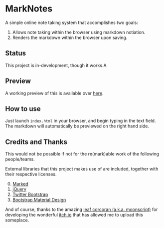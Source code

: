 # MarkNotes

A simple online note taking system that accomplishes two goals:

1. Allows note taking within the browser using markdown notiation.
2. Renders the markdown within the browser upon saving.

## Status

This project is in-development, though it works.A

## Preview
A working preview of this is available over [here](http://chongdashu.itch.io/marknotes).

## How to use
Just launch `index.html` in your browser, and begin typing in the text field. The markdown will automatically be previewed on the right hand side.

## Credits and Thanks
This would not be possible if not for the re(mark)able work of the following people/teams.

External libraries that this project makes use of are included, together with their respective licenses. 

0. [Marked](https://github.com/chjj/marked)
0. [jQuery](http://jquery.com)
0. [Twitter Bootstrap](http://getbootstrap.com)
0. [Bootstrap Material Design](https://fezvrasta.github.io/bootstrap-material-design/bootstrap-elements.html)

And of course, thanks to the amazing [leaf corcoran (a.k.a. moonscript)](https://twitter.com/moonscript) 
for developing the wonderful [itch.io](http://itch.io) that has allowed me to upload this someplace.
